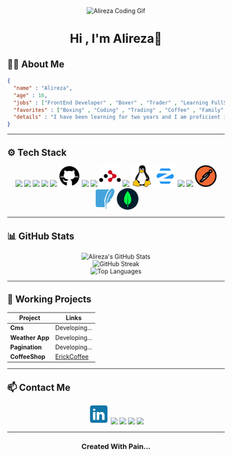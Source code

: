 <div align="center">
  <img width="500px" src="./asset/Readme_Head.gif" height="400px" alt="Alireza Coding Gif" />
  <h1>Hi , I'm Alireza💙</h1>
</div>

## 🧑‍💻 About Me

```Json
{
  "name" : "Alireza",
  "age" : 16,
  "jobs" : ["FrontEnd Developer" , "Boxer" , "Trader" , "Learning FullStack"],
  "favorites" : ["Boxing" , "Coding" , "Trading" , "Coffee" , "Family" , "Cars" , "Bikes"],
  "details" : "I have been learning for two years and I am proficient in front-end development and I am planning to move to back-end for full-stack development and telegram bots or even AI. I have also been boxing for two years and I love it. I also work in financial markets."
}

```

---

## ⚙️ Tech Stack

<div align="center" >
  <a href="https://developer.mozilla.org/en-US/docs/Web/HTML"><img width="50px" src="./asset/logos/icons8-html5-96.png"/></a>
  <a href="https://developer.mozilla.org/en-US/docs/Web/CSS"><img width="50px" src="./asset/logos/icons8-css3-96.png"/></a>
  <a href="https://developer.mozilla.org/en-US/docs/Web/JavaScript"><img width="50px" src="./asset/logos/icons8-javascript-96.png"/></a>
  <a href="https://www.npmjs.com/"><img width="50px" src="./asset/logos/icons8-npm-96.png"/></a>
  <a href="https://git-scm.com/doc"><img width="50px" src="./asset/logos/icons8-git-96.png"/></a>
  <a href="https://docs.github.com/en"><img width="50px" src="./asset/logos/icons8-github-50.png"/></a>
  <a href="https://tailwindcss.com/docs"><img width="50px" src="./asset/logos/icons8-tailwindcss-96.png"/></a>
  <a href="https://react.dev/"><img width="50px" src="./asset/logos/icons8-react-96.png"/></a>
  <a href="https://reactrouter.com/en/main"><img width="50px" src="./asset/logos/react-router-svgrepo-com.png"/></a>
  <a href="https://www.typescriptlang.org/docs/"><img width="50px" src="./asset/logos/icons8-typescript-96.png"/></a>
  <a href="https://www.linux.org/pages/download/"><img width="50px" src="./asset/logos/icons8-linux-50.png"/></a>
  <a href="https://zorin.com/help/"><img width="50px" src="./asset/logos/icons8-zorin-50.png"/></a>
  <a href="https://www.python.org/doc/"><img width="50px" src="./asset/logos/icons8-python-96.png"/></a> 
  <a href="https://docs.djangoproject.com/en/stable/"><img width="50px" src="./asset/logos/icons8-django-96 (1).png"/></a> 
  <a href="https://learning.postman.com/docs/getting-started/introduction/"><img width="50px" src="./asset/logos/icons8-postman-inc-50.png"/></a>
  <a href="https://www.sqlite.org/docs.html"><img width="50px" src="./asset/logos/icons8-sqlite-50.png"/></a>
  <a href="https://www.mongodb.com/docs/"><img width="50px" style="border-radius: 100%" src="./asset/logos/icons8-mongo-db-50.png"/></a>
</div>

---

## 📊 GitHub Stats

<div align="center">
  <img src="https://github-readme-stats.vercel.app/api?username=AlirezaFCB-DEV&show_icons=true&theme=radical" alt="Alireza's GitHub Stats"/>
</div>

<div align="center">
  <img src="https://github-readme-streak-stats.herokuapp.com/?user=AlirezaFCB-DEV&theme=radical" alt="GitHub Streak"/>
</div>

<div align="center">
  <img src="https://github-readme-stats.vercel.app/api/top-langs/?username=AlirezaFCB-DEV&layout=compact&theme=radical" alt="Top Languages"/>
</div>

---

## 📂 Working Projects

| Project         | Links                                    |
| --------------- | ---------------------------------------- |
| **Cms**         | Developing...                            |
| **Weather App** | Developing...                            |
| **Pagination**  | Developing...                            |
| **CoffeeShop**  | <a href="https://erik-coffe-shop-urlo.vercel.app/">ErickCoffee</a> |

---

## 📫 Contact Me

<div align="center">
  <a href="https://www.linkedin.com/in/alireza-shaghaghi-5a7964369/"><img src="./asset/logos/icons8-linkedin-50.png" width="48px" height="48px"/></a>
  <a href="mailto:alirezadeveloper5@gmail.com"><img src="./asset/logos/icons8-gmail-48.png"/></a>
  <a href="https://t.me/FRONT_END_DEVELOPER01010"><img src="./asset/logos/icons8-telegram-48.png"/></a>
  <a href="https://www.instagram.com/alireza_shaghagh88?igsh=NDB3azBlNWl3cDht"><img src="./asset/logos/icons8-instagram-48.png"/></a>
  <a href="https://wa.me/qr/MIVLOR2YPS5KH1"><img src="./asset/logos/icons8-whatsapp-48.png"/></a> 
</div>

---

<h3 align="center">Created With Pain...</h3>
